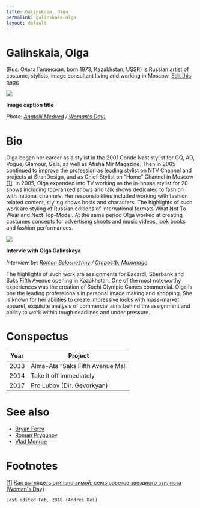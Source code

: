 ```yaml
---
title: Galinskaia, Olga
permalink: galinskaia-olga
layout: default
---
```




# Galinskaia, Olga


(Rus. Ольга Галинская, born 1973, Kazakhstan, USSR) is Russian artist of costume, stylists, image consultant living and working in Moscow. [Edit this page](http://prose.io/#indexmod/encyclopedia/edit/master/galinskaia-olga.md)

![](http://n1s2.hsmedia.ru/57/2e/6e/572e6e8090d11b50b244d80bb2e90130/660x441_1_424da837200d57f9906dee18bf9c3714@785x525_0xc0a839a2_825769041477674984.jpeg)

**Image caption title**

*Photo: [Anatolii Medved](medved-anatolii) / [Woman's Day)](http://www.wday.ru/moda-shopping/style/kak-vyiglyadet-stilno-zimoy-sem-sovetov-zvezdnogo-stilista/)*

# Bio

Olga began her career as a stylist in the 2001 Conde Nast stylist for GQ, AD, Vogue, Glamour, Gala, as well as Afisha Mir Magazine. Then in 2005 continued to improve the profession as leading stylist on NTV Channel and projects at ShanDesign, and as Chief Stylist on “Home” Channel in Moscow <span id="a1">[\[1\]](#f1)</span>. In 2005, Olga expended into TV working as the in-house stylist for 20 shows including top-ranked shows and talk shows dedicated to fashion with national channels. Her responsibilities included working with fashion related content, styling shows hosts and characters. The highlights of such work are styling of Russian editions of international formats What Not To Wear and Next Top-Model. At the same period Olga worked at creating costumes concepts for advertising shoots and music videos, look books and fashion performances.


![](https://i.ytimg.com/vi/uezoSg6QpvE/hqdefault.jpg)

**Intervie with Olga Galinskaya**

*Interview by: [Roman Belosnezhny](belosnezhny-roman) / [Ctapoctb, Maximage](https://www.youtube.com/watch?v=uezoSg6QpvE)*

The highlights of such work are assignments for Bacardi, Sberbank and Saks Fifth Avenue opening in Kazakhstan. One of the most noteworthy experiences was the creation of Sochi Olympic Games commercial. Olga is one the leading professionals in personal image making and shopping. She is known for her abilities to create impressive looks with mass-market apparel, exquisite analysis of commercial aims behind the assignment and ability to work within tough deadlines and under pressure.

# Conspectus

|Year|Project|
|----|-----|
|2013|Alma-Ata “Saks Fifth Avenue Mall|
|2014|Take it off immediately|
|2017|Pro Lubov (Dir. Gevorkyan)|

# See also

+ [Bryan Ferry](ferry-bryan)
+ [Roman Prygunov](prygunov-roman)
+ [Vlad Monroe](vlad-monroe)

# Footnotes

[[1]](#a1) <span id="f1"></span> [Как выглядеть стильно зимой: семь советов звездного стилиста (Woman's Day)](http://www.wday.ru/moda-shopping/style/kak-vyiglyadet-stilno-zimoy-sem-sovetov-zvezdnogo-stilista/)

`Last edited Feb. 2018 (Andrei Dei)`
